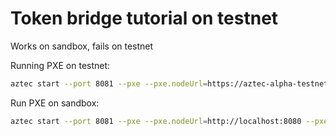 # Token bridge tutorial on testnet

Works on sandbox, fails on testnet

Running PXE on testnet:

```bash
aztec start --port 8081 --pxe --pxe.nodeUrl=https://aztec-alpha-testnet-fullnode.zkv.xyz --pxe.proverEnabled true --l1-chain-id 11155111
```

Run PXE on sandbox:

```bash
aztec start --port 8081 --pxe --pxe.nodeUrl=http://localhost:8080 --pxe.proverEnabled false --l1-chain-id 31337
```